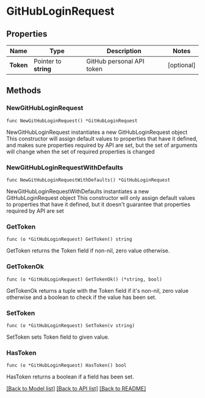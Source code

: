 # GitHubLoginRequest


## Properties

Name | Type | Description | Notes
------------ | ------------- | ------------- | -------------
**Token** | Pointer to **string** | GitHub personal API token | [optional] 



## Methods


### NewGitHubLoginRequest

`func NewGitHubLoginRequest() *GitHubLoginRequest`

NewGitHubLoginRequest instantiates a new GitHubLoginRequest object
This constructor will assign default values to properties that have it defined,
and makes sure properties required by API are set, but the set of arguments
will change when the set of required properties is changed

### NewGitHubLoginRequestWithDefaults

`func NewGitHubLoginRequestWithDefaults() *GitHubLoginRequest`

NewGitHubLoginRequestWithDefaults instantiates a new GitHubLoginRequest object
This constructor will only assign default values to properties that have it defined,
but it doesn't guarantee that properties required by API are set


### GetToken

`func (o *GitHubLoginRequest) GetToken() string`

GetToken returns the Token field if non-nil, zero value otherwise.

### GetTokenOk

`func (o *GitHubLoginRequest) GetTokenOk() (*string, bool)`

GetTokenOk returns a tuple with the Token field if it's non-nil, zero value otherwise
and a boolean to check if the value has been set.

### SetToken

`func (o *GitHubLoginRequest) SetToken(v string)`

SetToken sets Token field to given value.


### HasToken

`func (o *GitHubLoginRequest) HasToken() bool`

HasToken returns a boolean if a field has been set.









[[Back to Model list]](../README.md#documentation-for-models) [[Back to API list]](../README.md#documentation-for-api-endpoints) [[Back to README]](../README.md)



